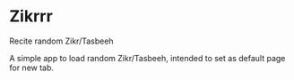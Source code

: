 # Zikrrr
Recite random Zikr/Tasbeeh

A simple app to load random Zikr/Tasbeeh, intended to set as default page for new tab.